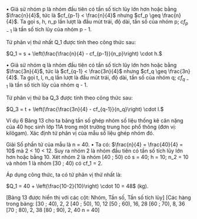 • Giả sử nhóm p là nhóm đầu tiên có tần số tích lũy lớn hơn hoặc bằng $\frac{n}{4}$, tức là $cf_{p-1} < \frac{n}{4}$ nhưng $cf_p \geq \frac{n}{4}$. Ta gọi s, h, n_p lần lượt là đầu mút trái, độ dài, tần số của nhóm p; $cf_{p-1}$ là tần số tích lũy của nhóm p - 1.

Tứ phân vị thứ nhất Q_1 được tính theo công thức sau:

$Q_1 = s + \left(\frac{\frac{n}{4} - cf_{p-1}}{n_p}\right) \cdot h.$

• Giả sử nhóm q là nhóm đầu tiên có tần số tích lũy lớn hơn hoặc bằng $\frac{3n}{4}$, tức là $cf_{q-1} < \frac{3n}{4}$ nhưng $cf_q \geq \frac{3n}{4}$. Ta gọi t, l, n_q lần lượt là đầu mút trái, độ dài, tần số của nhóm q; $cf_{q-1}$ là tần số tích lũy của nhóm q - 1.

Tứ phân vị thứ ba Q_3 được tính theo công thức sau:

$Q_3 = t + \left(\frac{\frac{3n}{4} - cf_{q-1}}{n_q}\right) \cdot l.$

Ví dụ 6 Bảng 13 cho ta bảng tần số ghép nhóm số liệu thống kê cân nặng của 40 học sinh lớp 11A trong một trường trung học phổ thông (đơn vị: kilôgam). Xác định tứ phân vị của mẫu số liệu ghép nhóm đó.

Giải
Số phần tử của mẫu là n = 40.
• Ta có: $\frac{n}{4} = \frac{40}{4} = 10$ mà 2 < 10 < 12. Suy ra nhóm 2 là nhóm đầu tiên có tần số tích lũy lớn hơn hoặc bằng 10. Xét nhóm 2 là nhóm [40 ; 50) có s = 40; h = 10; n_2 = 10 và nhóm 1 là nhóm [30 ; 40) có cf_1 = 2.

Áp dụng công thức, ta có tứ phân vị thứ nhất là:

$Q_1 = 40 + \left(\frac{10-2}{10}\right) \cdot 10 = 48$ (kg).

[Bảng 13 được hiển thị với các cột: Nhóm, Tần số, Tần số tích lũy]
[Các hàng trong bảng:
[30 ; 40), 2, 2
[40 ; 50), 10, 12
[50 ; 60), 16, 28
[60 ; 70), 8, 36
[70 ; 80), 2, 38
[80 ; 90), 2, 40
n = 40]